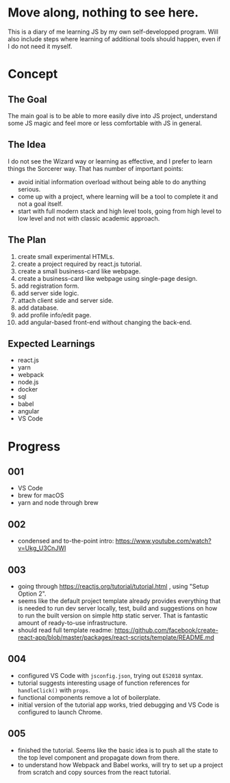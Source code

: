 # Move along, nothing to see here.
This is a diary of me learning JS by my own self-developped program. Will also include steps where learning of additional tools should happen, even if I do not need it myself.

# Concept
## The Goal
The main goal is to be able to more easily dive into JS project, understand some JS magic and feel more or less comfortable with JS in general.

## The Idea
I do not see the Wizard way or learning as effective, and I prefer to learn things the Sorcerer way. That has number of important points:
* avoid initial information overload without being able to do anything serious.
* come up with a project, where learning will be a tool to complete it and not a goal itself.
* start with full modern stack and high level tools, going from high level to low level and not with classic academic approach.

## The Plan
1. create small experimental HTMLs.
1. create a project required by react.js tutorial.
1. create a small business-card like webpage.
1. create a business-card like webpage using single-page design.
1. add registration form.
1. add server side logic.
1. attach client side and server side.
1. add database.
1. add profile info/edit page.
1. add angular-based front-end without changing the back-end.

## Expected Learnings
* react.js
* yarn
* webpack
* node.js
* docker
* sql
* babel
* angular
* VS Code


# Progress
## 001
* VS Code
* brew for macOS
* yarn and node through brew
## 002
* condensed and to-the-point intro: https://www.youtube.com/watch?v=Ukg_U3CnJWI
## 003
* going through https://reactjs.org/tutorial/tutorial.html , using "Setup Option 2".
* seems like the default project template already provides everything that is needed to run dev server locally, test, build and suggestions on how to run the built version on simple http static server. That is fantastic amount of ready-to-use infrastructure.
* should read full template readme: https://github.com/facebook/create-react-app/blob/master/packages/react-scripts/template/README.md
## 004
* configured VS Code with `jsconfig.json`, trying out `ES2018` syntax.
* tutorial suggests interesting usage of function references for `handleClick()` with `props`.
* functional components remove a lot of boilerplate.
* initial version of the tutorial app works, tried debugging and VS Code is configured to launch Chrome.
## 005
* finished the tutorial. Seems like the basic idea is to push all the state to the top level component and propagate down from there.
* to understand how Webpack and Babel works, will try to set up a project from scratch and copy sources from the react tutorial.
